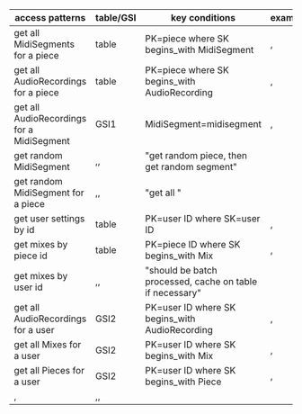 |access patterns|table/GSI|key conditions|example|notes|
|---|---|---|---|---|
|get all MidiSegments for a piece|table|PK=piece where SK begins_with MidiSegment|,|
|get all AudioRecordings for a piece|table|PK=piece where SK begins_with AudioRecording|,|
|get all AudioRecordings for a MidiSegment|GSI1|MidiSegment=midisegment|,|
|get random MidiSegment|,,|"get random piece, then get random segment"|
|get random MidiSegment for a piece|,,|"get all "|
|get user settings by id|table|PK=user ID where SK=user ID|,|
|get mixes by piece id|table|PK=piece ID where SK begins_with Mix|,|
|get mixes by user id|,,|"should be batch processed, cache on table if necessary"|
|get all AudioRecordings for a user|GSI2|PK=user ID where SK begins_with AudioRecording|,|
|get all Mixes for a user|GSI2|PK=user ID where SK begins_with Mix|,|
|get all Pieces for a user|GSI2|PK=user ID where SK begins_with Piece|,|
|,|,,|